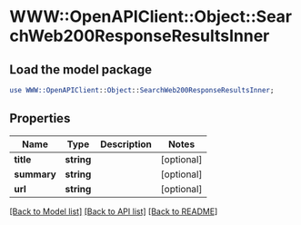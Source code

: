 # WWW::OpenAPIClient::Object::SearchWeb200ResponseResultsInner

## Load the model package
```perl
use WWW::OpenAPIClient::Object::SearchWeb200ResponseResultsInner;
```

## Properties
Name | Type | Description | Notes
------------ | ------------- | ------------- | -------------
**title** | **string** |  | [optional] 
**summary** | **string** |  | [optional] 
**url** | **string** |  | [optional] 

[[Back to Model list]](../README.md#documentation-for-models) [[Back to API list]](../README.md#documentation-for-api-endpoints) [[Back to README]](../README.md)


